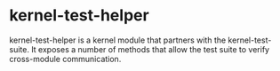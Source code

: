 # kernel-test-helper

kernel-test-helper is a kernel module that partners with the kernel-test-suite.
It exposes a number of methods that allow the test suite to verify cross-module
communication.
